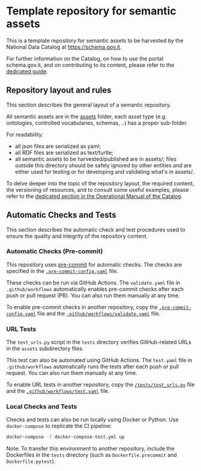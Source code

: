 # Template repository for semantic assets

This is a template repository for semantic assets to be harvested
by the National Data Catalog at https://schema.gov.it.

For further information on the Catalog, on how to use the portal 
schema.gov.it, and on contributing to its content, please refer 
to the [dedicated guide](https://teamdigitale.github.io/dati-semantic-guida-ndc-docs/).

## Repository layout and rules

This section describes the general layout of a semantic
repository.

All semantic assets are in the [assets](assets/) folder,
each asset type (e.g. ontologies, controlled vocabularies, schemas, ..)
has a proper sub-folder.

For readability:

- all json files are serialized as yaml;
- all RDF files are serialized as text/turtle;
- all semantic assets to be harvested/published are in assets/;
  files outside this directory should be safely ignored by other entities
  and are either used for testing or for developing and validating what's in assets/.

To delve deeper into the topic of the repository layout, the required content, 
the versioning of resources, and to consult some useful examples, please refer 
to the 
[dedicated section in the Operational Manual of the Catalog](https://teamdigitale.github.io/dati-semantic-guida-ndc-docs/docs/manuale-operativo/istruzioni-su-come-predisporre-il-repository-in-cui-pubblicare-le-risorse-semantiche.html).


## Automatic Checks and Tests

This section describes the automatic check and test procedures 
used to ensure the quality and integrity of the repository content.

### Automatic Checks (Pre-commit)

This repository uses [pre-commit](https://pre-commit.com/) 
for automatic checks. The checks are specified 
in the [`.pre-commit-config.yaml`](.pre-commit-config.yaml) file.

These checks can be run via GitHub Actions. 
The `validate.yaml` file in `.github/workflows` 
automatically enables pre-commit checks after each push or pull request (PR). 
You can also run them manually at any time.

To enable pre-commit checks in another repository, 
copy the [`.pre-commit-config.yaml`](.pre-commit-config.yaml) file 
and the [`.github/workflows/validate.yaml`](.github/workflows/validate.yaml) file.

### URL Tests

The `test_urls.py` script in the `tests` directory verifies 
GitHub-related URLs in the `assets` subdirectory files.

This test can also be automated using GitHub Actions. 
The `test.yaml` file in `.github/workflows` 
automatically runs the tests after each push or pull request. 
You can also run them manually at any time.

To enable URL tests in another repository, 
copy the [`/tests/test_urls.py`](/tests/test_urls.py) file 
and the [`.github/workflows/test.yaml`](.github/workflows/test.yaml) file.

### Local Checks and Tests

Checks and tests can also be run locally 
using Docker or Python. Use `docker-compose` 
to replicate the CI pipeline:

```bash
docker-compose -f docker-compose-test.yml up
```

Note: To transfer this environment to another repository,
include the Dockerfiles in the `tests` directory
(such as `Dockerfile.precommit` and `Dockerfile.pytest`).